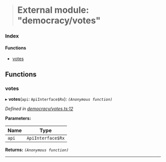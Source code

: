 > # External module: "democracy/votes"

### Index

#### Functions

* [votes](_democracy_votes_.md#votes)

## Functions

###  votes

▸ **votes**(`api`: `ApiInterface$Rx`): *`(Anonymous function)`*

*Defined in [democracy/votes.ts:12](https://github.com/polkadot-js/api/blob/3b8db2e/packages/api-derive/src/democracy/votes.ts#L12)*

**Parameters:**

Name | Type |
------ | ------ |
`api` | `ApiInterface$Rx` |

**Returns:** *`(Anonymous function)`*

___